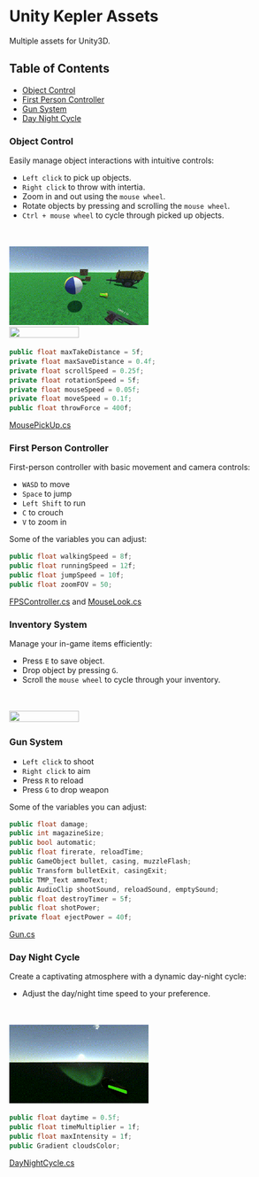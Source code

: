 # Unity Kepler Assets

Multiple assets for Unity3D.

## Table of Contents
- [Object Control](#object-control)
- [First Person Controller](#first-person-controller)
- [Gun System](#gun-system)
- [Day Night Cycle](#day-night-cycle)

### Object Control
Easily manage object interactions with intuitive controls:

- `Left click` to pick up objects.
- `Right click` to throw with intertia.
- Zoom in and out using the `mouse wheel`.
- Rotate objects by pressing and scrolling the `mouse wheel`.
- `Ctrl + mouse wheel` to cycle through picked up objects.
<br>
<br>

<img src="Gifs/objcntrl1.gif" width="50%" height="50%" />
<img src="Gifs/objcntrl2.gif" width="50%" height="50%" />

```csharp
public float maxTakeDistance = 5f;
private float maxSaveDistance = 0.4f;
private float scrollSpeed = 0.25f;
private float rotationSpeed = 5f;
private float mouseSpeed = 0.05f;
private float moveSpeed = 0.1f;
public float throwForce = 400f;
```

[MousePickUp.cs](Assets/Scripts/MousePickUp.cs)

### First Person Controller
First-person controller with basic movement and camera controls:

- `WASD` to move
- `Space` to jump
- `Left Shift` to run
- `C` to crouch
- `V` to zoom in

Some of the variables you can adjust:
```csharp
public float walkingSpeed = 8f;
public float runningSpeed = 12f;
public float jumpSpeed = 10f;
public float zoomFOV = 50;
```

[FPSController.cs](Assets/Scripts/FPSController.cs) and [MouseLook.cs](Assets/Scripts/MouseLook.cs)

### Inventory System
Manage your in-game items efficiently:

- Press `E` to save object.
- Drop object by pressing `G`.
- Scroll the `mouse wheel` to cycle through your inventory.
<br>
<br>

<img src="Gifs/inventory.gif" width="50%" height="50%" />

### Gun System
- `Left click` to shoot
- `Right click` to aim
- Press `R` to reload
- Press `G` to drop weapon

Some of the variables you can adjust:
```csharp
public float damage;
public int magazineSize;
public bool automatic;
public float firerate, reloadTime;
public GameObject bullet, casing, muzzleFlash;
public Transform bulletExit, casingExit;
public TMP_Text ammoText;
public AudioClip shootSound, reloadSound, emptySound;
public float destroyTimer = 5f;
public float shotPower;
private float ejectPower = 40f;
```
[Gun.cs](Assets/Scripts/Gun.cs)

### Day Night Cycle
Create a captivating atmosphere with a dynamic day-night cycle:

- Adjust the day/night time speed to your preference.
<br>
<br>

<img src="Gifs/daynight.gif" width="50%" height="50%" />

```csharp
public float daytime = 0.5f;
public float timeMultiplier = 1f;
public float maxIntensity = 1f;
public Gradient cloudsColor;
```
[DayNightCycle.cs](Assets/Scripts/DayNightCycle.cs)
